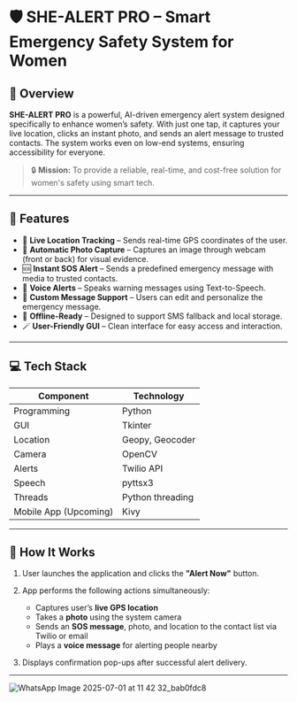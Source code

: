 # 🛡️ SHE-ALERT PRO – Smart Emergency Safety System for Women



## 🚀 Overview

**SHE-ALERT PRO** is a powerful, AI-driven emergency alert system designed specifically to enhance women’s safety. With just one tap, it captures your live location, clicks an instant photo, and sends an alert message to trusted contacts. The system works even on low-end systems, ensuring accessibility for everyone.

> 🔒 **Mission:** To provide a reliable, real-time, and cost-free solution for women's safety using smart tech.

---

## 🎯 Features

- 📍 **Live Location Tracking** – Sends real-time GPS coordinates of the user.
- 📸 **Automatic Photo Capture** – Captures an image through webcam (front or back) for visual evidence.
- 🆘 **Instant SOS Alert** – Sends a predefined emergency message with media to trusted contacts.
- 📢 **Voice Alerts** – Speaks warning messages using Text-to-Speech.
- 📝 **Custom Message Support** – Users can edit and personalize the emergency message.
- 📴 **Offline-Ready** – Designed to support SMS fallback and local storage.
- 🪄 **User-Friendly GUI** – Clean interface for easy access and interaction.

---

## 💻 Tech Stack

| Component        | Technology          |
|------------------|---------------------|
| Programming      | Python              |
| GUI              | Tkinter             |
| Location         | Geopy, Geocoder     |
| Camera           | OpenCV              |
| Alerts           | Twilio API          |
| Speech           | pyttsx3             |
| Threads          | Python threading    |
| Mobile App (Upcoming) | Kivy           |

---

## 🧠 How It Works

1. User launches the application and clicks the **"Alert Now"** button.
2. App performs the following actions simultaneously:
   - Captures user’s **live GPS location**
   - Takes a **photo** using the system camera
   - Sends an **SOS message**, photo, and location to the contact list via Twilio or email
   - Plays a **voice message** for alerting people nearby

3. Displays confirmation pop-ups after successful alert delivery.

---

![WhatsApp Image 2025-07-01 at 11 42 32_bab0fdc8](https://github.com/user-attachments/assets/51258d0e-64a3-4861-b6f1-07383a8f3309)
